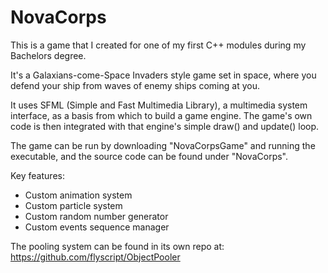 # NovaCorps
This is a game that I created for one of my first C++ modules during my Bachelors degree.

It's a Galaxians-come-Space Invaders style game set in space, where you defend your ship from waves of enemy ships coming at you.

It uses SFML (Simple and Fast Multimedia Library), a multimedia system interface, as a basis from which to build a game engine. The game's own code is then integrated with that engine's simple draw() and update() loop.

The game can be run by downloading "NovaCorpsGame" and running the executable, and the source code can be found under "NovaCorps".

Key features:
* Custom animation system
* Custom particle system
* Custom random number generator
* Custom events sequence manager

The pooling system can be found in its own repo at:
https://github.com/flyscript/ObjectPooler
